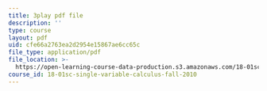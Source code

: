 ```yaml
---
title: 3play pdf file
description: ''
type: course
layout: pdf
uid: cfe66a2763ea2d2954e15867ae6cc65c
file_type: application/pdf
file_location: >-
  https://open-learning-course-data-production.s3.amazonaws.com/18-01sc-single-variable-calculus-fall-2010/cfe66a2763ea2d2954e15867ae6cc65c_JXPe2J069c.pdf
course_id: 18-01sc-single-variable-calculus-fall-2010
---
```

